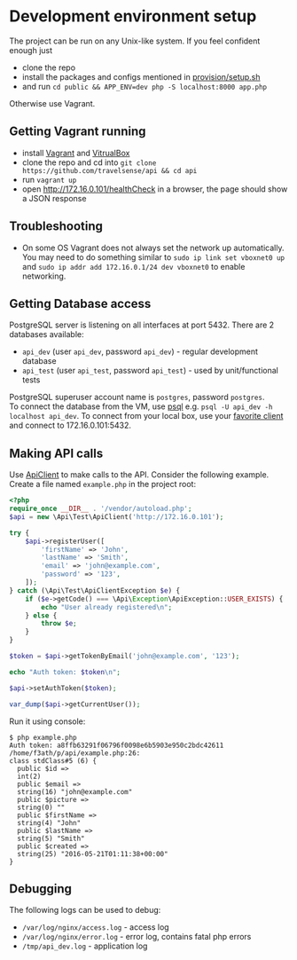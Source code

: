 # Development environment setup
The project can be run on any Unix-like system. If you feel confident enough just 
* clone the repo
* install the packages and configs mentioned in [provision/setup.sh](../provision/setup.sh)
* and run `cd public && APP_ENV=dev php -S localhost:8000 app.php`

Otherwise use Vagrant.

## Getting Vagrant running
* install [Vagrant](https://www.vagrantup.com/) and [VitrualBox](https://www.virtualbox.org)
* clone the repo and cd into `git clone https://github.com/travelsense/api && cd api`
* run `vagrant up`
* open http://172.16.0.101/healthCheck in a browser, the page should show a JSON response

## Troubleshooting
* On some OS Vagrant does not always set the network up automatically. You may need to do something similar to `sudo ip link set vboxnet0 up` and `sudo ip addr add 172.16.0.1/24 dev vboxnet0` to enable networking.

## Getting Database access
PostgreSQL server is listening on all interfaces at port 5432. There are 2 databases available:

* `api_dev` (user `api_dev`, password `api_dev`) - regular development database
* `api_test` (user `api_test`, password `api_test`) - used by unit/functional tests

PostgreSQL superuser account name is `postgres`, password `postgres`.  
To connect the database from the VM, use [psql](http://www.postgresql.org/docs/current/static/app-psql.html) 
e.g. `psql -U api_dev -h localhost api_dev`. To connect from your local box, use your [favorite client](https://wiki.postgresql.org/wiki/Community_Guide_to_PostgreSQL_GUI_Tools) and connect to 172.16.0.101:5432.

## Making API calls
Use [ApiClient](../src/Test/ApiClient.php) to make calls to the API. Consider the following example.
Create a file named `example.php` in the project root:

```php
<?php
require_once __DIR__ . '/vendor/autoload.php';
$api = new \Api\Test\ApiClient('http://172.16.0.101');

try {
    $api->registerUser([
        'firstName' => 'John',
        'lastName' => 'Smith',
        'email' => 'john@example.com',
        'password' => '123',
    ]);
} catch (\Api\Test\ApiClientException $e) {
    if ($e->getCode() === \Api\Exception\ApiException::USER_EXISTS) {
        echo "User already registered\n";
    } else {
        throw $e;
    }
}

$token = $api->getTokenByEmail('john@example.com', '123');

echo "Auth token: $token\n";

$api->setAuthToken($token);

var_dump($api->getCurrentUser());
```

Run it using console:

```
$ php example.php 
Auth token: a8ffb63291f06796f0098e6b5903e950c2bdc42611
/home/f3ath/p/api/example.php:26:
class stdClass#5 (6) {
  public $id =>
  int(2)
  public $email =>
  string(16) "john@example.com"
  public $picture =>
  string(0) ""
  public $firstName =>
  string(4) "John"
  public $lastName =>
  string(5) "Smith"
  public $created =>
  string(25) "2016-05-21T01:11:38+00:00"
}
```

## Debugging
The following logs can be used to debug:
* `/var/log/nginx/access.log` - access log
* `/var/log/nginx/error.log` - error log, contains fatal php errors
* `/tmp/api_dev.log` - application log


